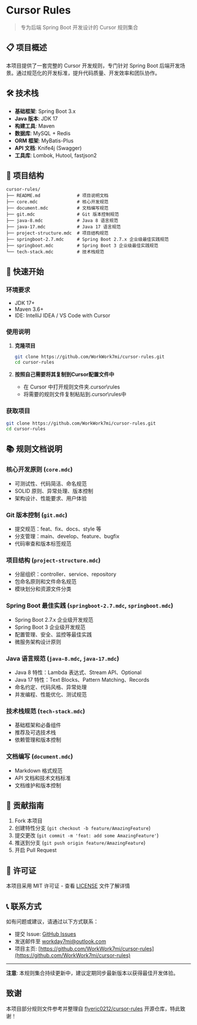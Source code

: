 # Cursor Rules

> 专为后端 Spring Boot 开发设计的 Cursor 规则集合

## 📋 项目概述

本项目提供了一套完整的 Cursor 开发规则，专门针对 Spring Boot 后端开发场景。通过规范化的开发标准，提升代码质量、开发效率和团队协作。

## 🛠️ 技术栈

- **基础框架**: Spring Boot 3.x
- **Java 版本**: JDK 17
- **构建工具**: Maven
- **数据库**: MySQL + Redis
- **ORM 框架**: MyBatis-Plus
- **API 文档**: Knife4j (Swagger)
- **工具库**: Lombok, Hutool, fastjson2

## 📁 项目结构

  ```
  cursor-rules/
  ├── README.md              # 项目说明文档
  ├── core.mdc               # 核心开发规范
  ├── document.mdc           # 文档编写规范
  ├── git.mdc                # Git 版本控制规范
  ├── java-8.mdc             # Java 8 语言规范
  ├── java-17.mdc            # Java 17 语言规范
  ├── project-structure.mdc  # 项目结构规范
  ├── springboot-2.7.mdc     # Spring Boot 2.7.x 企业级最佳实践规范
  ├── springboot.mdc         # Spring Boot 3 企业级最佳实践规范
  └── tech-stack.mdc         # 技术栈规范
  ```


## 🚀 快速开始

### 环境要求

- JDK 17+
- Maven 3.6+
- IDE: IntelliJ IDEA / VS Code with Cursor

### 使用说明

1. **克隆项目**
   ```bash
   git clone https://github.com/WorkWork7mi/cursor-rules.git
   cd cursor-rules
   ```

2. **按照自己需要将其复制到Cursor配置文件中**
   - 在 Cursor 中打开规则文件夹.cursor\rules
   - 将需要的规则文件复制粘贴到.cursor\rules中

### 获取项目

```bash
git clone https://github.com/WorkWork7mi/cursor-rules.git
cd cursor-rules
```

## 📚 规则文档说明

### 核心开发原则 (`core.mdc`)
- 可测试性、代码简洁、命名规范
- SOLID 原则、异常处理、版本控制
- 架构设计、性能要求、用户体验

### Git 版本控制 (`git.mdc`)
- 提交规范：feat、fix、docs、style 等
- 分支管理：main、develop、feature、bugfix
- 代码审查和版本标签规范

### 项目结构 (`project-structure.mdc`)
- 分层组织：controller、service、repository
- 包命名原则和文件命名规范
- 模块划分和资源文件分类

### Spring Boot 最佳实践 (`springboot-2.7.mdc`, `springboot.mdc`)
- Spring Boot 2.7.x 企业级开发规范
- Spring Boot 3 企业级开发规范
- 配置管理、安全、监控等最佳实践
- 微服务架构设计原则

### Java 语言规范 (`java-8.mdc`, `java-17.mdc`)
- Java 8 特性：Lambda 表达式、Stream API、Optional
- Java 17 特性：Text Blocks、Pattern Matching、Records
- 命名约定、代码风格、异常处理
- 并发编程、性能优化、测试规范

### 技术栈规范 (`tech-stack.mdc`)
- 基础框架和必备组件
- 推荐及可选技术栈
- 依赖管理和版本控制

### 文档编写 (`document.mdc`)
- Markdown 格式规范
- API 文档和技术文档标准
- 文档维护和版本控制

## 🤝 贡献指南

1. Fork 本项目
2. 创建特性分支 (`git checkout -b feature/AmazingFeature`)
3. 提交更改 (`git commit -m 'feat: add some AmazingFeature'`)
4. 推送到分支 (`git push origin feature/AmazingFeature`)
5. 开启 Pull Request

## 📄 许可证

本项目采用 MIT 许可证 - 查看 [LICENSE](LICENSE) 文件了解详情

## 📞 联系方式

如有问题或建议，请通过以下方式联系：

- 提交 Issue: [GitHub Issues](https://github.com/WorkWork7mi/cursor-rules/issues)
- 发送邮件至 workday7mi@outlook.com
- 项目主页: [https://github.com/WorkWork7mi/cursor-rules](https://github.com/WorkWork7mi/cursor-rules)

---

**注意**: 本规则集合持续更新中，建议定期同步最新版本以获得最佳开发体验。

## 致谢

本项目部分规则文件参考并整理自 [flyeric0212/cursor-rules](https://github.com/flyeric0212/cursor-rules) 开源仓库，特此致谢！
